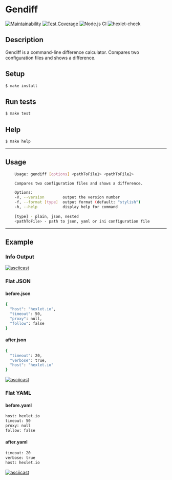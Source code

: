 # Gendiff

[![Maintainability](https://api.codeclimate.com/v1/badges/968adb4773696b6c8767/maintainability)](https://codeclimate.com/github/floydezus/frontend-project-lvl2/maintainability)  [![Test Coverage](https://api.codeclimate.com/v1/badges/968adb4773696b6c8767/test_coverage)](https://codeclimate.com/github/floydezus/frontend-project-lvl2/test_coverage) ![Node.js CI](https://github.com/floydezus/frontend-project-lvl2/workflows/Node.js%20CI/badge.svg) ![hexlet-check](https://github.com/floydezus/frontend-project-lvl2/workflows/hexlet-check/badge.svg)

## Description
Gendiff is a command-line difference calculator.
Compares two configuration files and shows a difference.

## Setup
```sh
$ make install
```
## Run tests
```sh
$ make test
```
## Help
```sh
$ make help
```
----------------------------
## Usage
```sh
    Usage: gendiff [options] <pathToFile1> <pathToFile2>

    Compares two configuration files and shows a difference.

    Options:
    -V, --version        output the version number
    -f, --format [type]  output format (default: "stylish")
    -h, --help           display help for command
    
    [type] - plain, json, nested
    <pathToFile> - path to json, yaml or ini configuration file
```
-------------------------
## Example

### Info Output
[![asciicast](https://asciinema.org/a/4LULNCyww7lLRvZYD7CUWfT5Y.svg)](https://asciinema.org/a/4LULNCyww7lLRvZYD7CUWfT5Y)

### Flat JSON

#### before.json
```sh
{
  "host": "hexlet.io",
  "timeout": 50,
  "proxy": null,
  "follow": false
}
```
#### after.json
```sh
{
  "timeout": 20,
  "verbose": true,
  "host": "hexlet.io"
}
```
[![asciicast](https://asciinema.org/a/HwVKz5qVP8iKsqtEYJJWyHU1N.svg)](https://asciinema.org/a/HwVKz5qVP8iKsqtEYJJWyHU1N)


### Flat YAML

#### before.yaml

```sh
host: hexlet.io
timeout: 50
proxy: null
follow: false
```
#### after.yaml
```sh
timeout: 20
verbose: true
host: hexlet.io
```
[![asciicast](https://asciinema.org/a/qU4OOliLBOIzpyYUJk6KAXooK.svg)](https://asciinema.org/a/qU4OOliLBOIzpyYUJk6KAXooK)
